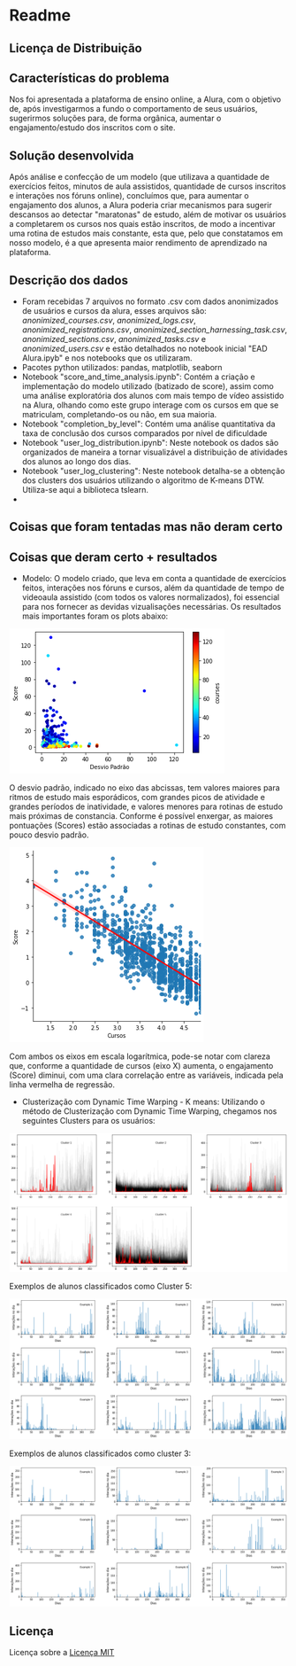 # Readme


## Licença de Distribuição

## Características do problema
Nos foi apresentada a plataforma de ensino online, a Alura, com o objetivo de, após investigarmos a fundo o comportamento de seus usuários, sugerirmos soluções para, de forma orgânica, aumentar o engajamento/estudo dos inscritos com o site.
## Solução desenvolvida
Após análise e confecção de um modelo (que utilizava a quantidade de exercícios feitos, minutos de aula assistidos, quantidade de cursos inscritos e interações nos fóruns online), concluímos que, para aumentar o engajamento dos alunos, a Alura poderia criar mecanismos para sugerir descansos ao detectar "maratonas" de estudo, além de motivar os usuários a completarem os cursos nos quais estão inscritos, de modo a incentivar uma rotina de estudos mais constante, esta que, pelo que constatamos em nosso modelo, é a que apresenta maior rendimento de aprendizado na plataforma.
## Descrição dos dados
- Foram recebidas 7 arquivos no formato .csv com dados anonimizados de usuários e cursos da alura, esses arquivos são: _anonimized_courses.csv_, _anonimized_logs.csv_, _anonimized_registrations.csv_, _anonimized_section_harnessing_task.csv_, _anonimized_sections.csv_, _anonimized_tasks.csv_ e _anonimized_users.csv_ e estão detalhados no notebook inicial "EAD Alura.ipyb" e nos notebooks que os utilizaram.
- Pacotes python utilizados: pandas, matplotlib, seaborn
- Notebook "score_and_time_analysis.ipynb":
Contém a criação e implementação do modelo utilizado (batizado de score), assim como uma análise exploratória dos alunos com mais tempo de vídeo assistido na Alura, olhando como este grupo interage com os cursos em que se matriculam, completando-os ou não, em sua maioria.
- Notebook "completion_by_level":
Contém uma análise quantitativa da taxa de conclusão dos cursos comparados por nível de dificuldade
- Notebook "user_log_distribution.ipynb":
Neste notebook os dados são organizados de maneira a tornar visualizável a distribuição de atividades dos alunos ao longo dos dias.
- Notebook "user_log_clustering":
Neste notebook detalha-se a obtenção dos clusters dos usuários utilizando o algoritmo de K-means DTW. Utiliza-se aqui a biblioteca tslearn.
-

## Coisas que foram tentadas mas não deram certo
## Coisas que deram certo + resultados
- Modelo:
O modelo criado, que leva em conta a quantidade de exercícios feitos, interações nos fóruns e cursos, além da quantidade de tempo de videoaula assistido (com todos os valores normalizados), foi essencial para nos fornecer as devidas vizualisações necessárias. Os resultados mais importantes foram os plots abaixo:

![](images/graph1.png)

O desvio padrão, indicado no eixo das abcissas, tem valores maiores para ritmos de estudo mais esporádicos, com grandes picos de atividade e grandes períodos de inatividade, e valores menores para rotinas de estudo mais próximas de constancia. Conforme é possível enxergar, as maiores pontuações (Scores) estão associadas a rotinas de estudo constantes, com pouco desvio padrão.

![](images/graph2.png)

Com ambos os eixos em escala logarítmica, pode-se notar com clareza que, conforme a quantidade de cursos (eixo X) aumenta, o engajamento (Score) diminui, com uma clara correlação entre as variáveis, indicada pela linha vermelha de regressão.

- Clusterização com Dynamic Time Warping - K means:
Utilizando o método de Clusterização com Dynamic Time Warping, chegamos nos seguintes Clusters para os usuários:

![](images/clusters.png)


Exemplos de alunos classificados como Cluster 5:

![](images/cluster5.png)

Exemplos de alunos classificados como cluster 3:

![](images/cluster3.png)







## Licença 

Licença sobre a [Licença MIT](LICENSE)









